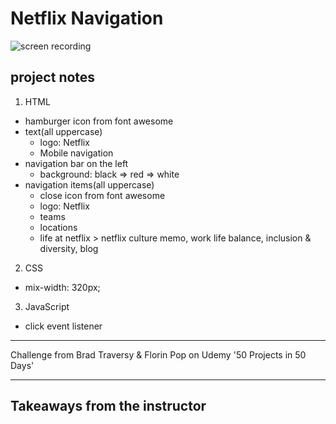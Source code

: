 # Netflix Navigation

![screen recording](https://media.giphy.com/media/WyODpBMu4Z1ycqICZa/giphy.gif)

## project notes

1. HTML

- hamburger icon from font awesome
- text(all uppercase)
  - logo: Netflix
  - Mobile navigation
- navigation bar on the left
  - background: black => red => white
- navigation items(all uppercase)
  - close icon from font awesome
  - logo: Netflix
  - teams
  - locations
  - life at netflix > netflix culture memo, work life balance, inclusion & diversity, blog

2. CSS

- mix-width: 320px;

3. JavaScript

- click event listener

---

Challenge from Brad Traversy & Florin Pop on Udemy '50 Projects in 50 Days'

---

## Takeaways from the instructor
